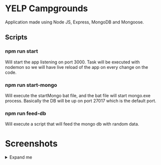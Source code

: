 # YELP Campgrounds

Application made using Node JS, Express, MongoDB and Mongoose.

## Scripts

### npm run start
Will start the app listening on port 3000. Task will be executed with nodemon so we will have live reload of the app on every change on the code.

### npm run start-mongo
Will execute the startMongo bat file, and the bat file will start mongo.exe process. Basically the DB will be up on port 27017 which is the default port.

### npm run feed-db
Will execute a script that will feed the mongo db with random data.


# Screenshots

<details><summary>Expand me</summary>

![View Campground](https://github.com/anuta25/app-yelp-campgrounds/blob/main/screenshots/view_campground.PNG)

![Edit Campground](https://github.com/anuta25/app-yelp-campgrounds/blob/main/screenshots/edit_campground.PNG)

![New Campground](https://github.com/anuta25/app-yelp-campgrounds/blob/main/screenshots/new_campground.PNG)

![New Campground Validations](https://github.com/anuta25/app-yelp-campgrounds/blob/main/screenshots/new_campground_validations.PNG)

